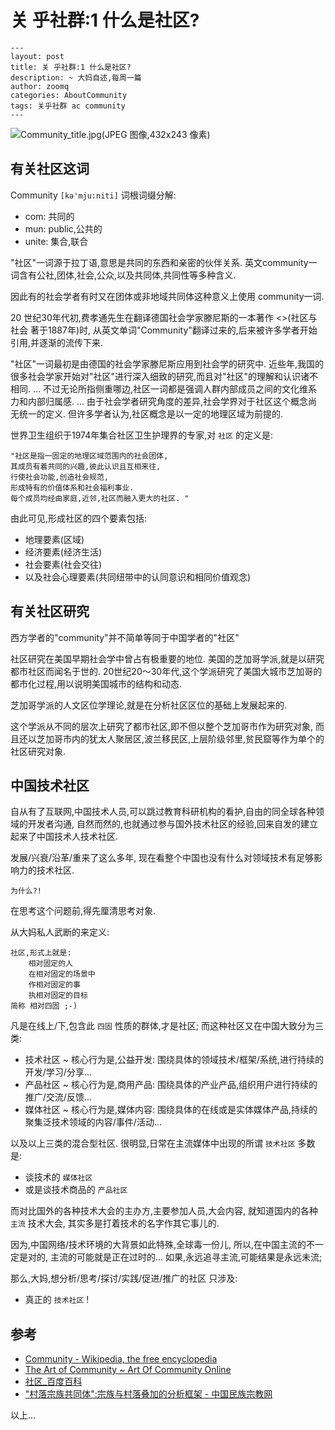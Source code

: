 # 关 乎社群:1 什么是社区?
    ---
    layout: post
    title: 关 乎社群:1 什么是社区?
    description: ~ 大妈自述,每周一篇
    author: zoomq
    categories: AboutCommunity
    tags: 关乎社群 ac community
    ---

![Community_title.jpg(JPEG 图像,432x243 像素)](http://upload.wikimedia.org/wikipedia/en/0/09/Community_title.jpg)


## 有关社区这词

Community `[kə'mju:niti]` 词根词缀分解:

- com:  共同的 
- mun:  public,公共的 
- unite: 集合,联合

"社区"一词源于拉丁语,意思是共同的东西和亲密的伙伴关系. 
英文community一词含有公社,团体,社会,公众,以及共同体,共同性等多种含义. 

因此有的社会学者有时又在团体或非地域共同体这种意义上使用 community一词. 

<!--more-->

20 世纪30年代初,费孝通先生在翻译德国社会学家滕尼斯的一本著作
<<Community and Society>>(社区与社会 著于1887年)时,
从英文单词"Community"翻译过来的,后来被许多学者开始引用,并逐渐的流传下来. 

"社区"一词最初是由德国的社会学家滕尼斯应用到社会学的研究中. 
近些年,我国的很多社会学家开始对"社区"进行深入细致的研究,而且对"社区"的理解和认识诸不相同. 
...
不过无论所指侧重哪边,社区一词都是强调人群内部成员之间的文化维系力和内部归属感. 
...
由于社会学者研究角度的差异,社会学界对于社区这个概念尚无统一的定义. 但许多学者认为,社区概念是以一定的地理区域为前提的. 

世界卫生组织于1974年集合社区卫生护理界的专家,对 `社区` 的定义是:

    "社区是指一固定的地理区域范围内的社会团体,
    其成员有着共同的兴趣,彼此认识且互相来往,
    行使社会功能,创造社会规范,
    形成特有的价值体系和社会福利事业. 
    每个成员均经由家庭,近邻,社区而融入更大的社区. "

由此可见,形成社区的四个要素包括:

- 地理要素(区域)
- 经济要素(经济生活)
- 社会要素(社会交往)
- 以及社会心理要素(共同纽带中的认同意识和相同价值观念)


## 有关社区研究
西方学者的"community"并不简单等同于中国学者的"社区"


社区研究在美国早期社会学中曾占有极重要的地位. 
美国的芝加哥学派,就是以研究都市社区而闻名于世的. 
20世纪20～30年代,这个学派研究了美国大城市芝加哥的都市化过程,用以说明美国城市的结构和动态. 

芝加哥学派的人文区位学理论,就是在分析社区区位的基础上发展起来的. 

这个学派从不同的层次上研究了都市社区,即不但以整个芝加哥市作为研究对象,
而且还以芝加哥市内的犹太人聚居区,波兰移民区,上层阶级邻里,贫民窟等作为单个的社区研究对象. 


## 中国技术社区

自从有了互联网,中国技术人员,可以跳过教育科研机构的看护,自由的同全球各种领域的开发者沟通,
自然而然的,也就通过参与国外技术社区的经验,回来自发的建立起来了中国技术人技术社区.

发展/兴衰/沿革/重来了这么多年, 现在看整个中国也没有什么对领域技术有足够影响力的技术社区.

`为什么?!`

在思考这个问题前,得先厘清思考对象.

从大妈私人武断的来定义:

    社区,形式上就是:
        相对固定的人
        在相对固定的场景中
        作相对固定的事
        执相对固定的目标
    简称 相对四固 ;-)

凡是在线上/下,包含此 `四固` 性质的群体,才是社区;
而这种社区又在中国大致分为三类:

- 技术社区 ~ 核心行为是,公益开发: 围绕具体的领域技术/框架/系统,进行持续的开发/学习/分享...
- 产品社区 ~ 核心行为是,商用产品: 围绕具体的产业产品,组织用户进行持续的推广/交流/反馈...
- 媒体社区 ~ 核心行为是,媒体内容: 围绕具体的在线或是实体媒体产品,持续的聚集泛技术领域的内容/事件/活动...

以及以上三类的混合型社区.
很明显,日常在主流媒体中出现的所谓 `技术社区` 多数是:

- 谈技术的 `媒体社区`
- 或是谈技术商品的 `产品社区`

而对比国外的各种技术大会的主办方,主要参加人员,大会内容,
就知道国内的各种 `主流` 技术大会, 其实多是打着技术的名字作其它事儿的.


因为,中国网络/技术环境的大背景如此特殊,全球毒一份儿,
所以,在中国主流的不一定是对的, 主流的可能就是正在过时的...
如果,永远追寻主流,可能结果是永远未流;

那么,大妈,想分析/思考/探讨/实践/促进/推广的社区 只涉及:

- 真正的 `技术社区` !

## 参考

- [Community - Wikipedia, the free encyclopedia](http://en.wikipedia.org/wiki/Community)
- [The Art of Community ~ Art Of Community Online](http://www.artofcommunityonline.org/2009/09/18/the-art-of-community-now-available-for-free-download/)
- [社区_百度百科](http://hm.baidu.com.cn/view/49629.htm)
- ["村落宗族共同体":宗族与村落叠加的分析框架 - 中国民族宗教网](http://www.mzb.com.cn/html/Home/report/441127-1.htm)


以上...

